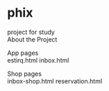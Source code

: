 # phix
project for study
<br>
About the Project

App pages
<br>
  estirq.html
  inbox.html

Shop pages
<br>
  inbox-shop.html
  reservation.html

